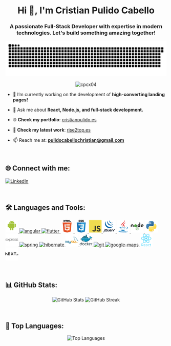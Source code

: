 <h1 align="center">Hi 👋, I'm Cristian Pulido Cabello</h1>
<h3 align="center">A passionate Full-Stack Developer with expertise in modern technologies. Let's build something amazing together!</h3>
<picture>
  <source media="(prefers-color-scheme: dark)" srcset="https://raw.githubusercontent.com/Porx312/Porx312/output/github-snake-dark.svg" />
  <source media="(prefers-color-scheme: light)" srcset="https://raw.githubusercontent.com/Porx312/Porx312/output/github-snake.svg" />
  <img alt="github-snake" src="https://raw.githubusercontent.com/Porx312/Porx312/output/github-snake.svg" />
</picture>
<p align="center">
  <img src="https://komarev.com/ghpvc/?username=cpcx04&label=Profile%20views&color=0e75b6&style=flat" alt="cpcx04" />
</p>

- 🔭 I’m currently working on the development of **high-converting landing pages!**
  
- 💬 Ask me about **React, Node.js, and full-stack development.**

- 🌐 **Check my portfolio**: [cristianpulido.es](https://cristianpulido.es)

- 🚀 **Check my latest work**: [rise2top.es](https://www.rise2top.es)

- 📫 Reach me at: **[pulidocabellochristian@gmail.com](mailto:pulidocabellochristian@gmail.com)**


<br/>

## 🌐 Connect with me:
<p align="left">
<a href="https://www.linkedin.com/in/cristian-pulido-cabello-564557256/" target="_blank">
  <img align="center" src="https://upload.wikimedia.org/wikipedia/commons/8/81/LinkedIn_icon.svg" alt="LinkedIn" height="40" width="40" />
</a>
</p>

<br/>

## 🛠️ Languages and Tools:
<p align="left">
  <!-- Languages -->
  <a href="https://developer.android.com" target="_blank"> 
    <img src="https://raw.githubusercontent.com/devicons/devicon/master/icons/android/android-original-wordmark.svg" alt="android" width="40" height="40"/> 
  </a>
  <a href="https://angular.io" target="_blank"> 
    <img src="https://angular.io/assets/images/logos/angular/angular.svg" alt="angular" width="40" height="40"/> 
  </a>
  <a href="https://flutter.dev" target="_blank"> 
    <img src="https://www.vectorlogo.zone/logos/flutterio/flutterio-icon.svg" alt="flutter" width="40" height="40"/> 
  </a>
  <a href="https://www.w3.org/html/" target="_blank"> 
    <img src="https://raw.githubusercontent.com/devicons/devicon/master/icons/html5/html5-original-wordmark.svg" alt="html" width="40" height="40"/> 
  </a>
  <a href="https://www.w3.org/Style/CSS/" target="_blank"> 
    <img src="https://raw.githubusercontent.com/devicons/devicon/master/icons/css3/css3-original-wordmark.svg" alt="css" width="40" height="40"/> 
  </a>
  <a href="https://developer.mozilla.org/en-US/docs/Web/JavaScript" target="_blank"> 
    <img src="https://raw.githubusercontent.com/devicons/devicon/master/icons/javascript/javascript-original.svg" alt="javascript" width="40" height="40"/> 
  </a>
  <a href="https://jquery.com/" target="_blank"> 
    <img src="https://raw.githubusercontent.com/devicons/devicon/master/icons/jquery/jquery-original-wordmark.svg" alt="jquery" width="40" height="40"/> 
  </a>

  <!-- Backend & Databases -->
  <a href="https://www.java.com" target="_blank"> 
    <img src="https://raw.githubusercontent.com/devicons/devicon/master/icons/java/java-original.svg" alt="java" width="40" height="40"/> 
  </a>
  <a href="https://nodejs.org/" target="_blank"> 
    <img src="https://raw.githubusercontent.com/devicons/devicon/master/icons/nodejs/nodejs-original-wordmark.svg" alt="nodejs" width="40" height="40"/> 
  </a>
  <a href="https://www.python.org/" target="_blank"> 
    <img src="https://raw.githubusercontent.com/devicons/devicon/master/icons/python/python-original.svg" alt="python" width="40" height="40"/> 
  </a>
  <a href="https://expressjs.com/" target="_blank"> 
    <img src="https://raw.githubusercontent.com/devicons/devicon/master/icons/express/express-original-wordmark.svg" alt="express" width="40" height="40"/> 
  </a>
  <a href="https://spring.io/" target="_blank"> 
    <img src="https://www.vectorlogo.zone/logos/springio/springio-icon.svg" alt="spring" width="40" height="40"/> 
  </a>
  <a href="https://hibernate.org/" target="_blank"> 
    <img src="https://www.vectorlogo.zone/logos/hibernate/hibernate-icon.svg" alt="hibernate" width="40" height="40"/> 
  </a>
  <a href="https://www.mysql.com/" target="_blank"> 
    <img src="https://raw.githubusercontent.com/devicons/devicon/master/icons/mysql/mysql-original-wordmark.svg" alt="mysql" width="40" height="40"/> 
  </a>
  <a href="https://www.docker.com/" target="_blank"> 
    <img src="https://raw.githubusercontent.com/devicons/devicon/master/icons/docker/docker-original-wordmark.svg" alt="docker" width="40" height="40"/> 
  </a>

  <!-- Tools -->
  <a href="https://git-scm.com/" target="_blank"> 
    <img src="https://www.vectorlogo.zone/logos/git-scm/git-scm-icon.svg" alt="git" width="40" height="40"/> 
  </a>
  <a href="https://developers.google.com/maps" target="_blank"> 
    <img src="https://www.vectorlogo.zone/logos/google_maps/google_maps-icon.svg" alt="google-maps" width="40" height="40"/> 
  </a>
  <a href="https://reactjs.org/" target="_blank"> 
    <img src="https://raw.githubusercontent.com/devicons/devicon/master/icons/react/react-original-wordmark.svg" alt="react" width="40" height="40"/> 
  </a>
  <a href="https://nextjs.org/" target="_blank"> 
    <img src="https://raw.githubusercontent.com/devicons/devicon/master/icons/nextjs/nextjs-original-wordmark.svg" alt="nextjs" width="40" height="40"/> 
  </a>
</p>

<br/>

## 📊 GitHub Stats:
<p align="center">
  <img width="48%" src="https://github-readme-stats.vercel.app/api?username=cpcx04&show_icons=true&theme=tokyonight" alt="GitHub Stats" />
  <img width="48%" src="https://github-readme-streak-stats.herokuapp.com/?user=cpcx04&theme=tokyonight" alt="GitHub Streak" />
</p>

<br/>

## 🚀 Top Languages:
<p align="center">
  <img src="https://github-readme-stats.vercel.app/api/top-langs/?username=cpcx04&layout=compact&theme=tokyonight" alt="Top Languages" />
</p>

